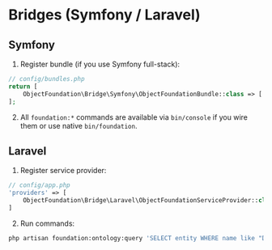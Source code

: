 # Bridges (Symfony / Laravel)

## Symfony
1) Register bundle (if you use Symfony full-stack):
```php
// config/bundles.php
return [
    ObjectFoundation\Bridge\Symfony\ObjectFoundationBundle::class => ['all' => true],
];
```
2) All `foundation:*` commands are available via `bin/console` if you wire them or use native `bin/foundation`.

## Laravel
1) Register service provider:
```php
// config/app.php
'providers' => [
    ObjectFoundation\Bridge\Laravel\ObjectFoundationServiceProvider::class,
]
```
2) Run commands:
```bash
php artisan foundation:ontology:query 'SELECT entity WHERE name like "Demo"' "Examples\SymfonyDemo\Entity\DemoEntity"
```